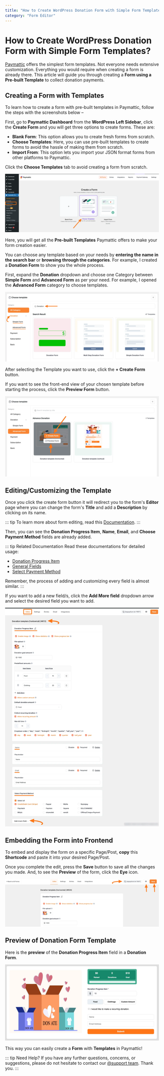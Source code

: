 ```yaml
---
title: "How to Create WordPress Donation Form with Simple Form Templates?"
category: "Form Editor"
---
```


# How to Create WordPress Donation Form with Simple Form Templates?

[Paymattic](https://paymattic.com/) offers the simplest form templates. Not everyone needs extensive customization. Everything you would require when creating a form is already there. This article will guide you through creating a **Form using a Pre-built Template** to collect donation payments.

## Creating a Form with Templates

To learn how to create a form with pre-built templates in Paymattic, follow the steps with the screenshots below –

First, go to **Paymattic Dashboard** from the **WordPress Left Sidebar**, click the **Create Form** and you will get three options to create forms. These are:

- **Blank Form**: This option allows you to create fresh forms from scratch.
- **Choose Templates**: Here, you can use pre-built templates to create forms to avoid the hassle of making them from scratch.
- **Import From**: This option lets you import your JSON format forms from other platforms to Paymattic.

Click the **Choose Templates** tab to avoid creating a form from scratch.

![Choose Templates button in Paymattic dashboard](../public/images/form-editor/simple-form-templates/Choose-Templates-button-scaled.webp)

Here, you will get all the **Pre-built Templates** Paymattic offers to make your form creation easier.

You can choose any template based on your needs by **entering the name in the search bar** or **browsing through the categories**. For example, I created a **Donation Form** to show you the whole process.

First, expand the **Donation** dropdown and choose one Category between **Simple Form** and **Advanced Form** as per your need. For example, I opened the **Advanced Form** category to choose templates.

![Choose template categories and options](../public/images/form-editor/simple-form-templates/Choose-template-pop-up-page.webp)

After selecting the Template you want to use, click the **+ Create Form** button.

If you want to see the front-end view of your chosen template before starting the process, click the **Preview Form** button.

![Create Form and Preview Form buttons](../public/images/form-editor/simple-form-templates/Create-Form-and-Preview-Form-button-.webp)

## Editing/Customizing the Template

Once you click the create form button it will redirect you to the form's **Editor** page where you can change the form's **Title** and add a **Description** by clicking on its name.

::: tip
To learn more about form editing, read this [Documentation](../form-editor/how-to-edit-forms-in-wordpress-with-paymattic.md).
:::

Then, you can see the **Donation Progress Item**, **Name**, **Email**, and **Choose Payment Method** fields are already added.

::: tip Related Documentation
Read these documentations for detailed usage:
- [Donation Progress Item](../donation-and-product-fields/how-to-add-donation-progress-item-in-wordpress-with-paymattic.md)
- [General Fields](../general-input-fields/how-to-use-general-form-input-fields-in-wordpress-with-paymattic.md)
- [Select Payment Method](../general-input-fields/how-to-use-the-payment-method-fields-section.md#choose-payment-method)

Remember, the process of adding and customizing every field is almost similar.
:::

If you want to add a new field/s, click the **Add More field** dropdown arrow and select the desired field you want to add.

![Form editor with donation template fields](../public/images/form-editor/simple-form-templates/Editor-page-of-Donation-template-2-scaled.webp)

## Embedding the Form into Frontend

To embed and display the form on a specific Page/Post, **copy** this **Shortcode** and paste it into your desired Page/Post.

Once you complete the edit, press the **Save** button to save all the changes you made.
And, to see the **Preview** of the form, click the **Eye** icon.

![Save, preview and shortcode buttons](../public/images/form-editor/simple-form-templates/Save-preview-shortocde-buttons-scaled.webp)

## Preview of Donation Form Template

Here is the **preview** of the **Donation Progress Item** field in a **Donation Form**.

![Preview of donation form template](../public/images/form-editor/simple-form-templates/Preview-of-Donation-Form.webp)

This way you can easily create a **Form** with **Templates** in Paymattic!

::: tip Need Help?
If you have any further questions, concerns, or suggestions, please do not hesitate to contact our [@support team](https://wpmanageninja.com/support-tickets/). Thank you.
:::